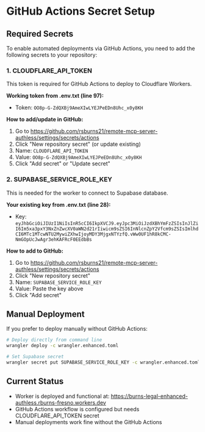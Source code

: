 # GitHub Actions Secret Setup

## Required Secrets

To enable automated deployments via GitHub Actions, you need to add the following secrets to your repository:

### 1. CLOUDFLARE_API_TOKEN

This token is required for GitHub Actions to deploy to Cloudflare Workers.

**Working token from .env.txt (line 97):**
- Token: `OO8p-G-ZdQXBj9AmeXIwLYEJPeEDn8Uhc_x0y8KH`

**How to add/update in GitHub:**
1. Go to https://github.com/rsburns21/remote-mcp-server-authless/settings/secrets/actions
2. Click "New repository secret" (or update existing)
3. Name: `CLOUDFLARE_API_TOKEN`
4. Value: `OO8p-G-ZdQXBj9AmeXIwLYEJPeEDn8Uhc_x0y8KH`
5. Click "Add secret" or "Update secret"

### 2. SUPABASE_SERVICE_ROLE_KEY

This is needed for the worker to connect to Supabase database.

**Your existing key from .env.txt (line 28):**
- Key: `eyJhbGciOiJIUzI1NiIsInR5cCI6IkpXVCJ9.eyJpc3MiOiJzdXBhYmFzZSIsInJlZiI6Im5xa3pxY3NxZnZwcXV0aWN2d21rIiwicm9sZSI6InNlcnZpY2Vfcm9sZSIsImlhdCI6MTc1MTcwNTU2MywiZXhwIjoyMDY3MjgxNTYzfQ.vWw0UF1hR8kCMC-NmGOpUcJwAgr3ehKAFRcF0EEdbBs`

**How to add to GitHub:**
1. Go to https://github.com/rsburns21/remote-mcp-server-authless/settings/secrets/actions
2. Click "New repository secret"
3. Name: `SUPABASE_SERVICE_ROLE_KEY`
4. Value: Paste the key above
5. Click "Add secret"

## Manual Deployment

If you prefer to deploy manually without GitHub Actions:

```bash
# Deploy directly from command line
wrangler deploy -c wrangler.enhanced.toml

# Set Supabase secret
wrangler secret put SUPABASE_SERVICE_ROLE_KEY -c wrangler.enhanced.toml
```

## Current Status

- Worker is deployed and functional at: https://burns-legal-enhanced-authless.rburns-fresno.workers.dev
- GitHub Actions workflow is configured but needs CLOUDFLARE_API_TOKEN secret
- Manual deployments work fine without the GitHub Actions
